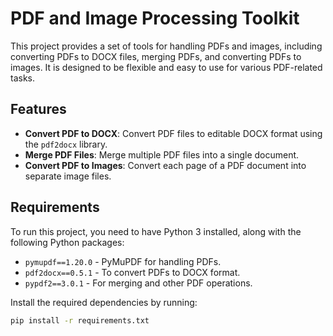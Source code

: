 # PDF and Image Processing Toolkit

This project provides a set of tools for handling PDFs and images, including converting PDFs to DOCX files, merging PDFs, and converting PDFs to images. It is designed to be flexible and easy to use for various PDF-related tasks.

## Features

- **Convert PDF to DOCX**: Convert PDF files to editable DOCX format using the `pdf2docx` library.
- **Merge PDF Files**: Merge multiple PDF files into a single document.
- **Convert PDF to Images**: Convert each page of a PDF document into separate image files.

## Requirements

To run this project, you need to have Python 3 installed, along with the following Python packages:

- `pymupdf==1.20.0` - PyMuPDF for handling PDFs.
- `pdf2docx==0.5.1` - To convert PDFs to DOCX format.
- `pypdf2==3.0.1` - For merging and other PDF operations.

Install the required dependencies by running:

```bash
pip install -r requirements.txt
